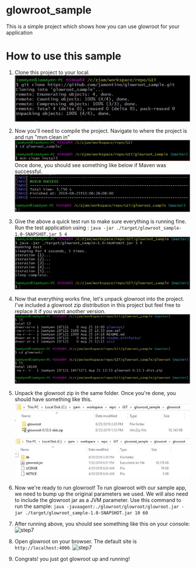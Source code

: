 # glowroot_sample

This is a simple project which shows how you can use glowroot for your application 

# How to use this sample

1. Clone this project to your local.
![step1](./readme_artifacts/1a.jpg?raw=true)

2. Now you'll need to compile the project. Navigate to where the project is and run "mvn clean in"
![step2a](./readme_artifacts/2a.jpg?raw=true)
Once done, you should see something like below if Maven was successful.
![step2b](./readme_artifacts/2b.jpg?raw=true)

3. Give the above a quick test run to make sure everything is running fine.
Run the test application using :
`java -jar ./target/glowroot_sample-1.0-SNAPSHOT.jar 5 4`
![step3](./readme_artifacts/3a.jpg?raw=true)

4. Now that everything works fine, let's unpack glowroot into the project.
I've included a glowroot zip distribution in this project but feel free to replace it if you want another version.
![step4](./readme_artifacts/4a.jpg?raw=true)

5. Unpack the glowroot zip in the same folder.
Once you're done, you should have something like this.
![step5](./readme_artifacts/5a.jpg?raw=true) 
![step5](./readme_artifacts/5b.jpg?raw=true)

6. Now we're ready to run glowroot!
To run glowroot with our sample app, we need to bump up the original parameters we used.
We will also need to include the glowroot jar as a JVM parameter.
Use this command to run the sample:
```java -javaagent:./glowroot/glowroot/glowroot.jar -jar ./target/glowroot_sample-1.0-SNAPSHOT.jar 10 60```

7. After running above, you should see something like this on your console:
![step7](./readme_artifacts/7a.jpg?raw=true)

8. Open glowroot on your browser. The default site is `http://localhost:4000`.
![step7](./readme_artifacts/8a.jpg?raw=true)

9. Congrats! you just got glowroot up and running!